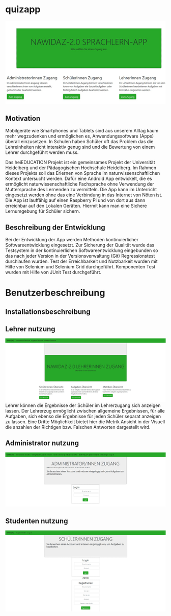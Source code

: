 # quizapp
![alt tag](Screenshots/WelcomePage.jpg)

## Motivation

Mobilgeräte wie Smartphones und Tablets sind aus unserem Alltag kaum mehr wegzudenken und ermöglichen es,
Anwendungssoftware (Apps) überall einzusetzen. In Schulen haben Schüler oft das Problem das die 
Lehreinheiten nicht interaktiv genug sind und die Bewertung von einem Lehrer durchgeführt werden muss.

Das heiEDUCATION Projekt ist ein gemeinsames Projekt der Universität Heidelberg und der Pädagogischen Hochschule Heidelberg. 
Im Rahmen dieses Projekts soll das Erlernen von Sprache im naturwissenschaftlichen Kontext untersucht werden. 
Dafür eine Android App entwickelt, die es ermöglicht naturwissenschaftliche Fachsprache ohne Verwendung der Muttersprache des Lernenden zu vermitteln.
Die App kann im Unterricht eingesetzt werden ohne das eine Verbindung in das Internet von Nöten ist. Die App ist lauffähig auf einen Raspberry Pi und 
von dort aus dann erreichbar auf den Lokalen Geräten. Hiermit kann man eine Sichere Lernumgebung für Schüler sichern. 

## Beschreibung der Entwicklung

Bei der Entwicklung der App werden Methoden kontinuierlicher Softwareentwicklung eingesetzt. Zur Sicherung der Qualität wurde das Testsystem in der 
kontinuierlichen Softwareentwicklung eingebunden so das nach jeder Version in der Versionsverwaltung (Git) Regressionstest durchlaufen wurden. Test der 
Erreichbarkeit und Nutzbarkeit wurden mit Hilfe von Selenium und Selenium Grid durchgeführt. Komponenten Test wurden mit Hilfe von JUnit Test durchgeführt.

# Benutzerbeschreibung
## Installationsbeschreibung
## Lehrer nutzung
![alt tag](Screenshots/LehreStart.jpg)
Lehrer können die Ergebnisse der Schüler im Lehrerzugang sich anzeigen lassen. Der Lehrerzug ermöglicht zwischen allgemeine Ergebnissen, für alle Aufgaben, 
sich ebenso die Ergebnisse für jeden Schüler separat anzeigen zu lassen. Eine Dritte Möglichkeit bietet hier die Metrik Ansicht in der Visuell 
die anzahlen der Richtigen bzw. Falschen Antworten dargestellt wird.

## Administrator nutzung
![alt tag](Screenshots/AdministratorLogin.jpg)
## Studenten nutzung
![alt tag](Screenshots/SchuelerLogin.jpg)
